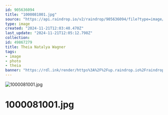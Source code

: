 ```yaml
---
id: 905636094
title: "1000081001.jpg"
source: "https://api.raindrop.io/v2/raindrop/905636094/file?type=image/jpeg"
type: image
created: "2024-11-21T12:03:40.470Z"
last_update: "2024-11-21T12:05:12.798Z"
collection:
id: 49867279
title: Theia Natalya Wagner
tags:
- image
- photo
- theia
banner: "https://rdl.ink/render/https%3A%2F%2Fup.raindrop.io%2Fraindrop%2Ffiles%2F905%2F636%2F094%2F1000081001.jpg"
---
```


![1000081001.jpg](https://rdl.ink/render/https%3A%2F%2Fup.raindrop.io%2Fraindrop%2Ffiles%2F905%2F636%2F094%2F1000081001.jpg)

# 1000081001.jpg

